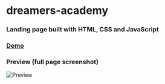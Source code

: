 # dreamers-academy
### Landing page built with HTML, CSS and JavaScript
### [Demo](https://dreamers-academy.vercel.app/)
### Preview (full page screenshot)

![Preview](screenshots/preview.png)